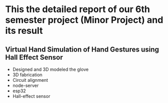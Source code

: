 # This the detailed report of our 6th semester project (Minor Project) and its result
## Virtual Hand Simulation of Hand Gestures using Hall Effect Sensor
- Designed and 3D modeled the glove
- 3D fabrication
- Circuit alignment
- node-server
- esp32
- Hall-effect sensor
  
